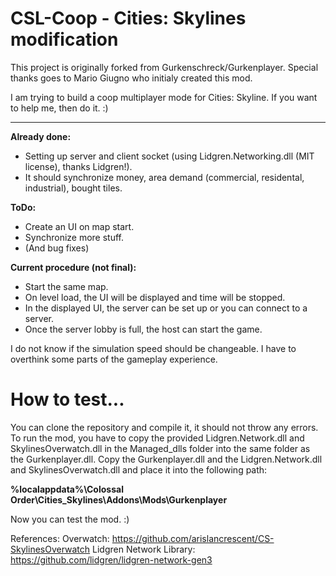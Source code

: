 # CSL-Coop - Cities: Skylines modification
This project is originally forked from Gurkenschreck/Gurkenplayer. Special thanks goes to Mario Giugno who initialy created this mod.

I am trying to build a coop multiplayer mode for Cities: Skyline.
If you want to help me, then do it. :)

---

<b>Already done:</b>
* Setting up server and client socket (using Lidgren.Networking.dll (MIT license), thanks Lidgren!).
* It should synchronize money, area demand (commercial, residental, industrial), bought tiles.

<b>ToDo:</b>
* Create an UI on map start.
* Synchronize more stuff.
* (And bug fixes)

<b>Current procedure (not final):</b></br>
* Start the same map.
* On level load, the UI will be displayed and time will be stopped.
* In the displayed UI, the server can be set up or you can connect to a server.
* Once the server lobby is full, the host can start the game.

I do not know if the simulation speed should be changeable. I have to overthink some parts of the gameplay experience.

# How to test...

You can clone the repository and compile it, it should not throw any errors. 
To run the mod, you have to copy the provided Lidgren.Network.dll and SkylinesOverwatch.dll in the Managed_dlls folder into the same folder as the Gurkenplayer.dll.
Copy the Gurkenplayer.dll and the Lidgren.Network.dll and SkylinesOverwatch.dll and place it into the following path:

<b>%localappdata%\Colossal Order\Cities_Skylines\Addons\Mods\Gurkenplayer</b>

Now you can test the mod. :)

References:
Overwatch: https://github.com/arislancrescent/CS-SkylinesOverwatch
Lidgren Network Library: https://github.com/lidgren/lidgren-network-gen3
